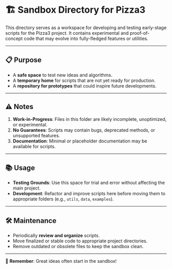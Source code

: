 # 🏗️ Sandbox Directory for Pizza3

This directory serves as a workspace for developing and testing early-stage scripts for the Pizza3 project. It contains experimental and proof-of-concept code that may evolve into fully-fledged features or utilities.

---

## 📋 Purpose
- A **safe space** to test new ideas and algorithms.
- A **temporary home** for scripts that are not yet ready for production.
- A **repository for prototypes** that could inspire future developments.

---

## ⚠️ Notes
1. **Work-in-Progress**: Files in this folder are likely incomplete, unoptimized, or experimental.
2. **No Guarantees**: Scripts may contain bugs, deprecated methods, or unsupported features.
3. **Documentation**: Minimal or placeholder documentation may be available for scripts.

---

## 📚 Usage
- **Testing Grounds**: Use this space for trial and error without affecting the main project.
- **Development**: Refactor and improve scripts here before moving them to appropriate folders (e.g., `utils`, `data`, `examples`).

---

## 🛠️ Maintenance
- Periodically **review and organize** scripts.
- Move finalized or stable code to appropriate project directories.
- Remove outdated or obsolete files to keep the sandbox clean.

---

🌟 **Remember**: Great ideas often start in the sandbox!
